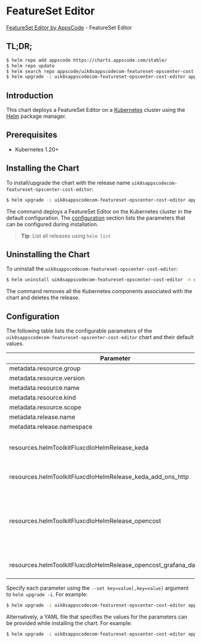 # FeatureSet Editor

[FeatureSet Editor by AppsCode](https://appscode.com) - FeatureSet Editor

## TL;DR;

```bash
$ helm repo add appscode https://charts.appscode.com/stable/
$ helm repo update
$ helm search repo appscode/uik8sappscodecom-featureset-opscenter-cost-editor --version=v0.21.0
$ helm upgrade -i uik8sappscodecom-featureset-opscenter-cost-editor appscode/uik8sappscodecom-featureset-opscenter-cost-editor -n default --create-namespace --version=v0.21.0
```

## Introduction

This chart deploys a FeatureSet Editor on a [Kubernetes](http://kubernetes.io) cluster using the [Helm](https://helm.sh) package manager.

## Prerequisites

- Kubernetes 1.20+

## Installing the Chart

To install/upgrade the chart with the release name `uik8sappscodecom-featureset-opscenter-cost-editor`:

```bash
$ helm upgrade -i uik8sappscodecom-featureset-opscenter-cost-editor appscode/uik8sappscodecom-featureset-opscenter-cost-editor -n default --create-namespace --version=v0.21.0
```

The command deploys a FeatureSet Editor on the Kubernetes cluster in the default configuration. The [configuration](#configuration) section lists the parameters that can be configured during installation.

> **Tip**: List all releases using `helm list`

## Uninstalling the Chart

To uninstall the `uik8sappscodecom-featureset-opscenter-cost-editor`:

```bash
$ helm uninstall uik8sappscodecom-featureset-opscenter-cost-editor -n default
```

The command removes all the Kubernetes components associated with the chart and deletes the release.

## Configuration

The following table lists the configurable parameters of the `uik8sappscodecom-featureset-opscenter-cost-editor` chart and their default values.

|                              Parameter                               | Description |                                                                                                                                                                                                                                                                                                                                                                                                                                                                                                                                                                                                                                                                                                                   Default                                                                                                                                                                                                                                                                                                                                                                                                                                                                                                                                                                                                                                                                                                                    |
|----------------------------------------------------------------------|-------------|----------------------------------------------------------------------------------------------------------------------------------------------------------------------------------------------------------------------------------------------------------------------------------------------------------------------------------------------------------------------------------------------------------------------------------------------------------------------------------------------------------------------------------------------------------------------------------------------------------------------------------------------------------------------------------------------------------------------------------------------------------------------------------------------------------------------------------------------------------------------------------------------------------------------------------------------------------------------------------------------------------------------------------------------------------------------------------------------------------------------------------------------------------------------------------------------------------------------------------------------------------------------------------------------------------------------------------------------------------------------------------------------------------------------------------------------|
| metadata.resource.group                                              |             | <code>ui.k8s.appscode.com</code>                                                                                                                                                                                                                                                                                                                                                                                                                                                                                                                                                                                                                                                                                                                                                                                                                                                                                                                                                                                                                                                                                                                                                                                                                                                                                                                                                                                                             |
| metadata.resource.version                                            |             | <code>v1alpha1</code>                                                                                                                                                                                                                                                                                                                                                                                                                                                                                                                                                                                                                                                                                                                                                                                                                                                                                                                                                                                                                                                                                                                                                                                                                                                                                                                                                                                                                        |
| metadata.resource.name                                               |             | <code>featuresets</code>                                                                                                                                                                                                                                                                                                                                                                                                                                                                                                                                                                                                                                                                                                                                                                                                                                                                                                                                                                                                                                                                                                                                                                                                                                                                                                                                                                                                                     |
| metadata.resource.kind                                               |             | <code>FeatureSet</code>                                                                                                                                                                                                                                                                                                                                                                                                                                                                                                                                                                                                                                                                                                                                                                                                                                                                                                                                                                                                                                                                                                                                                                                                                                                                                                                                                                                                                      |
| metadata.resource.scope                                              |             | <code>Cluster</code>                                                                                                                                                                                                                                                                                                                                                                                                                                                                                                                                                                                                                                                                                                                                                                                                                                                                                                                                                                                                                                                                                                                                                                                                                                                                                                                                                                                                                         |
| metadata.release.name                                                |             | <code>RELEASE-NAME</code>                                                                                                                                                                                                                                                                                                                                                                                                                                                                                                                                                                                                                                                                                                                                                                                                                                                                                                                                                                                                                                                                                                                                                                                                                                                                                                                                                                                                                    |
| metadata.release.namespace                                           |             | <code>default</code>                                                                                                                                                                                                                                                                                                                                                                                                                                                                                                                                                                                                                                                                                                                                                                                                                                                                                                                                                                                                                                                                                                                                                                                                                                                                                                                                                                                                                         |
| resources.helmToolkitFluxcdIoHelmRelease_keda                        |             | <code>{"apiVersion":"helm.toolkit.fluxcd.io/v2","kind":"HelmRelease","metadata":{"labels":{"app.kubernetes.io/component":"keda"},"name":"keda","namespace":"kubeops"},"spec":{"chart":{"spec":{"chart":"keda","sourceRef":{"kind":"HelmRepository","name":"appscode-charts-oci","namespace":"kubeops"},"version":"2.17.0"}},"install":{"crds":"CreateReplace","createNamespace":true,"remediation":{"retries":-1}},"interval":"5m","releaseName":"keda","storageNamespace":"keda","targetNamespace":"keda","timeout":"30m","upgrade":{"crds":"CreateReplace","remediation":{"retries":-1}}}}</code>                                                                                                                                                                                                                                                                                                                                                                                                                                                                                                                                                                                                                                                                                                                                                                                                                                          |
| resources.helmToolkitFluxcdIoHelmRelease_keda_add_ons_http           |             | <code>{"apiVersion":"helm.toolkit.fluxcd.io/v2","kind":"HelmRelease","metadata":{"labels":{"app.kubernetes.io/component":"keda-add-ons-http"},"name":"keda-add-ons-http","namespace":"kubeops"},"spec":{"chart":{"spec":{"chart":"keda-add-ons-http","sourceRef":{"kind":"HelmRepository","name":"appscode-charts-oci","namespace":"kubeops"},"version":"0.10.0"}},"install":{"crds":"CreateReplace","createNamespace":true,"remediation":{"retries":-1}},"interval":"5m","releaseName":"keda-add-ons-http","storageNamespace":"keda","targetNamespace":"keda","timeout":"30m","upgrade":{"crds":"CreateReplace","remediation":{"retries":-1}}}}</code>                                                                                                                                                                                                                                                                                                                                                                                                                                                                                                                                                                                                                                                                                                                                                                                      |
| resources.helmToolkitFluxcdIoHelmRelease_opencost                    |             | <code>{"apiVersion":"helm.toolkit.fluxcd.io/v2","kind":"HelmRelease","metadata":{"labels":{"app.kubernetes.io/component":"opencost"},"name":"opencost","namespace":"kubeops"},"spec":{"chart":{"spec":{"chart":"opencost","sourceRef":{"kind":"HelmRepository","name":"appscode-charts-oci","namespace":"kubeops"},"version":"1.18.1"}},"install":{"crds":"CreateReplace","createNamespace":true,"remediation":{"retries":-1}},"interval":"5m","releaseName":"opencost","storageNamespace":"opencost","targetNamespace":"opencost","timeout":"30m","upgrade":{"crds":"CreateReplace","remediation":{"retries":-1}},"values":{"configs":{"clusterInfo":{"name":"kind"},"metricsConfigs":{"disabledMetrics":["kube_node_status_capacity","kube_node_status_allocatable","kube_node_labels","kube_node_status_condition","kube_namespace_labels","kube_pod_labels","kube_pod_owner"]}},"opencost":{"exporter":{"cloudProviderApiKey":"AIzaSyD29bGxmHAVEOBYtgd8sYM2gM2ekfxQX4U","defaultClusterId":"f7be0e17-c658-456c-ae00-1dcaf033a781","extraEnv":{"CLUSTER_INFO_FILE_ENABLED":true,"EMIT_KSM_V1_METRICS":false,"EMIT_KSM_V1_METRICS_ONLY":true},"image":{"tag":"latest"}},"metrics":{"serviceMonitor":{"additionalLabels":{"release":"kube-prometheus-stack"},"enabled":true}},"prometheus":{"internal":{"enabled":true,"namespaceName":"monitoring","serviceName":"prometheus-operated"},"secret_name":""},"ui":{"enabled":true}}}}}</code> |
| resources.helmToolkitFluxcdIoHelmRelease_opencost_grafana_dashboards |             | <code>{"apiVersion":"helm.toolkit.fluxcd.io/v2","kind":"HelmRelease","metadata":{"labels":{"app.kubernetes.io/component":"opencost-grafana-dashboards"},"name":"opencost-grafana-dashboards","namespace":"kubeops"},"spec":{"chart":{"spec":{"chart":"opencost-grafana-dashboards","sourceRef":{"kind":"HelmRepository","name":"appscode-charts-oci","namespace":"kubeops"},"version":"v2023.10.1"}},"install":{"crds":"CreateReplace","createNamespace":true,"remediation":{"retries":-1}},"interval":"5m","releaseName":"opencost-grafana-dashboards","storageNamespace":"opencost","targetNamespace":"opencost","timeout":"30m","upgrade":{"crds":"CreateReplace","remediation":{"retries":-1}}}}</code>                                                                                                                                                                                                                                                                                                                                                                                                                                                                                                                                                                                                                                                                                                                                  |


Specify each parameter using the `--set key=value[,key=value]` argument to `helm upgrade -i`. For example:

```bash
$ helm upgrade -i uik8sappscodecom-featureset-opscenter-cost-editor appscode/uik8sappscodecom-featureset-opscenter-cost-editor -n default --create-namespace --version=v0.21.0 --set metadata.resource.group=ui.k8s.appscode.com
```

Alternatively, a YAML file that specifies the values for the parameters can be provided while
installing the chart. For example:

```bash
$ helm upgrade -i uik8sappscodecom-featureset-opscenter-cost-editor appscode/uik8sappscodecom-featureset-opscenter-cost-editor -n default --create-namespace --version=v0.21.0 --values values.yaml
```
